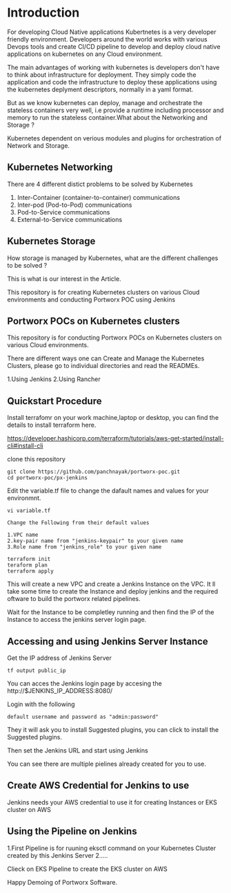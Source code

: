 # Introduction

For developing Cloud Native applications Kubertnetes is a very developer friendly environment.
Developers around the world works with various Devops tools and create CI/CD pipeline to develop and deploy cloud native applications on kubernetes on any Cloud environment.

The main advantages of working with kubernetes is developers don't have to think about infrastructure for deployment.
They simply code the application and code the infrastructure to deploy these applications using the kubernetes deplyment descriptors, normally in a yaml format.

But as we know kubernetes can deploy, manage and orchestrate the stateless containers very well, i.e provide a runtime including processor and memory to run the stateless container.What about the Networking and Storage ?

Kubernetes dependent on verious modules and plugins for orchestration of Network and Storage.

## Kubernetes Networking

There are 4 different distict problems to be solved by Kubernetes

1. Inter-Container (container-to-container) communications
2. Inter-pod (Pod-to-Pod) communications
3. Pod-to-Service communications
4. External-to-Service communications

## Kubernetes Storage

How storage is managed by Kubernetes, what are the different challenges to be solved ?

This is what is our interest in the Article.

This repository is for creating Kubernetes clusters on various Cloud environments and conducting Portworx POC using Jenkins

## Portworx POCs on Kubernetes clusters

This repository is for conducting Portworx POCs on Kubernetes clusters on various Cloud environments.

There are different ways one can Create and Manage the Kubernetes Clusters, please go to individual directories and read the READMEs.

1.Using Jenkins
2.Using Rancher

## Quickstart Procedure

Install terrafomr on your work machine,laptop or desktop, you can find the details to install terraform here.

https://developer.hashicorp.com/terraform/tutorials/aws-get-started/install-cli#install-cli

clone this repository
```
git clone https://github.com/panchnayak/portworx-poc.git
cd portworx-poc/px-jenkins
```
Edit the variable.tf file to change the dafault names and values for your environmnt.

```
vi variable.tf

Change the Following from their default values

1.VPC name
2.key-pair name from "jenkins-keypair" to your given name
3.Role name from "jenkins_role" to your given name

terraform init
teraform plan
terraform apply
```

This will create a  new VPC and create a Jenkins Instance on the VPC.
It ll take some time to create the Instance and deploy jenkins and the required oftware to build the portworx related pipelines.

Wait for the Instance to be completley running and then find the IP of the Instance to access the jenkins server login page.

## Accessing and using Jenkins Server Instance

Get the IP address of Jenkins Server

```
tf output public_ip

```

You can acces the Jenkins login page by accesing the http://$JENKINS_IP_ADDRESS:8080/

Login with the following

```
default username and password as "admin:password"
```

They it will ask you to install Suggested plugins, you can click to install the Suggested plugins.

Then set the Jenkins URL and start using Jenkins

You can see there are multiple pielines already created for you to use.

## Create AWS Credential for Jenkins to use

Jenkins needs your AWS credential to use it for creating Instances or EKS cluster on AWS

## Using the Pipeline on Jenkins

1.First Pipeline is for ruuning eksctl command on your Kubernetes Cluster created by this Jenkins Server
2.....

Clieck on EKS Pipeline to create the EKS cluster on AWS

Happy Demoing of Portworx Software.


